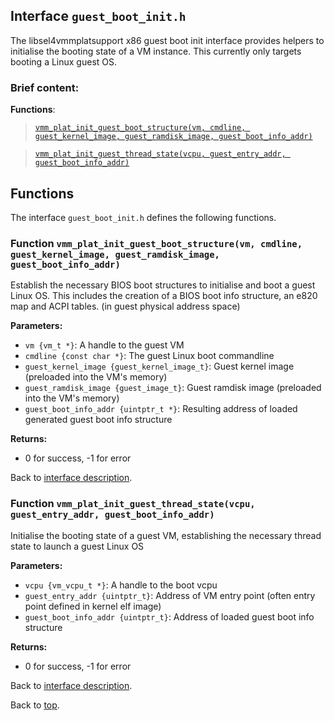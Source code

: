 <!--
     Copyright 2020, Data61, CSIRO (ABN 41 687 119 230)

     SPDX-License-Identifier: CC-BY-SA-4.0
-->

## Interface `guest_boot_init.h`

The libsel4vmmplatsupport x86 guest boot init interface provides helpers to initialise the booting state of
a VM instance. This currently only targets booting a Linux guest OS.

### Brief content:

**Functions**:

> [`vmm_plat_init_guest_boot_structure(vm, cmdline, guest_kernel_image, guest_ramdisk_image, guest_boot_info_addr)`](#function-vmm_plat_init_guest_boot_structurevm-cmdline-guest_kernel_image-guest_ramdisk_image-guest_boot_info_addr)

> [`vmm_plat_init_guest_thread_state(vcpu, guest_entry_addr, guest_boot_info_addr)`](#function-vmm_plat_init_guest_thread_statevcpu-guest_entry_addr-guest_boot_info_addr)


## Functions

The interface `guest_boot_init.h` defines the following functions.

### Function `vmm_plat_init_guest_boot_structure(vm, cmdline, guest_kernel_image, guest_ramdisk_image, guest_boot_info_addr)`

Establish the necessary BIOS boot structures to initialise and boot a guest Linux OS. This includes the creation of a BIOS
boot info structure, an e820 map and ACPI tables.
(in guest physical address space)

**Parameters:**

- `vm {vm_t *}`: A handle to the guest VM
- `cmdline {const char *}`: The guest Linux boot commandline
- `guest_kernel_image {guest_kernel_image_t}`: Guest kernel image (preloaded into the VM's memory)
- `guest_ramdisk_image {guest_image_t}`: Guest ramdisk image (preloaded into the VM's memory)
- `guest_boot_info_addr {uintptr_t *}`: Resulting address of loaded generated guest boot info structure

**Returns:**

- 0 for success, -1 for error

Back to [interface description](#module-guest_boot_inith).

### Function `vmm_plat_init_guest_thread_state(vcpu, guest_entry_addr, guest_boot_info_addr)`

Initialise the booting state of a guest VM, establishing the necessary thread state to launch a guest Linux OS

**Parameters:**

- `vcpu {vm_vcpu_t *}`: A handle to the boot vcpu
- `guest_entry_addr {uintptr_t}`: Address of VM entry point (often entry point defined in kernel elf image)
- `guest_boot_info_addr {uintptr_t}`: Address of loaded guest boot info structure

**Returns:**

- 0 for success, -1 for error

Back to [interface description](#module-guest_boot_inith).


Back to [top](#).

